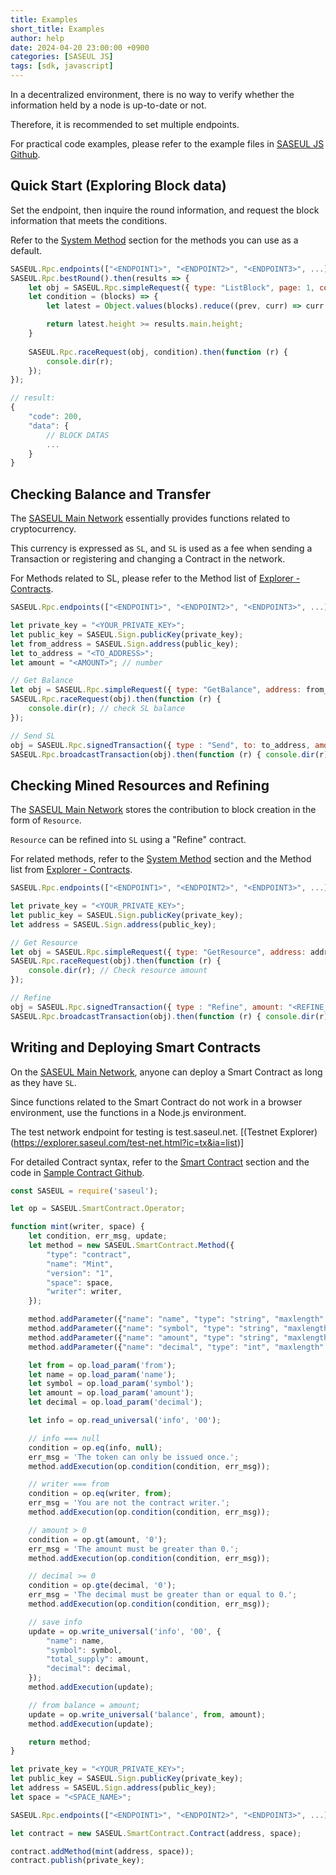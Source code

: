 ```yaml
---
title: Examples
short_title: Examples
author: help
date: 2024-04-20 23:00:00 +0900
categories: [SASEUL JS]
tags: [sdk, javascript]
---
```


In a decentralized environment, there is no way to verify whether the information held by a node is up-to-date or not.

Therefore, it is recommended to set multiple endpoints.

For practical code examples, please refer to the example files in [SASEUL JS Github](https://github.com/saseul/saseul-js/tree/master/cdn).

## Quick Start (Exploring Block data)

Set the endpoint, then inquire the round information, and request the block information that meets the conditions.

Refer to the [System Method](/posts/09-system-method/#system-requests) section for the methods you can use as a default.

```javascript
SASEUL.Rpc.endpoints(["<ENDPOINT1>", "<ENDPOINT2>", "<ENDPOINT3>", ...]);
SASEUL.Rpc.bestRound().then(results => {
    let obj = SASEUL.Rpc.simpleRequest({ type: "ListBlock", page: 1, count: 5 });
    let condition = (blocks) => {
        let latest = Object.values(blocks).reduce((prev, curr) => curr.height > prev.height ? curr : prev);

        return latest.height >= results.main.height;
    }
    
    SASEUL.Rpc.raceRequest(obj, condition).then(function (r) {
        console.dir(r);
    });
});

// result:
{
    "code": 200,
    "data": {
        // BLOCK DATAS
        ...
    }
}
```

## Checking Balance and Transfer

The [SASEUL Main Network](https://explorer.saseul.com) essentially provides functions related to cryptocurrency.

This currency is expressed as `SL`, and `SL` is used as a fee when sending a Transaction or registering and changing a Contract in the network.

For Methods related to SL, please refer to the Method list of [Explorer - Contracts](https://explorer.saseul.com/?ic=ctm&h=19bd191ea2da3fd599528b4b831206ec5cf958d6cdbea0188a22d7d44673dd58&ia=list).

```javascript
SASEUL.Rpc.endpoints(["<ENDPOINT1>", "<ENDPOINT2>", "<ENDPOINT3>", ...]);

let private_key = "<YOUR_PRIVATE_KEY>";
let public_key = SASEUL.Sign.publicKey(private_key);
let from_address = SASEUL.Sign.address(public_key);
let to_address = "<TO_ADDRESS>";
let amount = "<AMOUNT>"; // number 

// Get Balance
let obj = SASEUL.Rpc.simpleRequest({ type: "GetBalance", address: from_address });
SASEUL.Rpc.raceRequest(obj).then(function (r) { 
    console.dir(r); // check SL balance
});

// Send SL
obj = SASEUL.Rpc.signedTransaction({ type : "Send", to: to_address, amount: amount}, private_key);
SASEUL.Rpc.broadcastTransaction(obj).then(function (r) { console.dir(r); });
```

## Checking Mined Resources and Refining

The [SASEUL Main Network](https://explorer.saseul.com) stores the contribution to block creation in the form of `Resource`.

`Resource` can be refined into `SL` using a "Refine" contract.

For related methods, refer to the [System Method](/posts/09-system-method/#system-requests) section and the Method list from [Explorer - Contracts](https://explorer.saseul.com/?ic=ctm&h=19bd191ea2da3fd599528b4b831206ec5cf958d6cdbea0188a22d7d44673dd58&ia=list).

```javascript
SASEUL.Rpc.endpoints(["<ENDPOINT1>", "<ENDPOINT2>", "<ENDPOINT3>", ...]);

let private_key = "<YOUR_PRIVATE_KEY>";
let public_key = SASEUL.Sign.publicKey(private_key);
let address = SASEUL.Sign.address(public_key);

// Get Resource
let obj = SASEUL.Rpc.simpleRequest({ type: "GetResource", address: address });
SASEUL.Rpc.raceRequest(obj).then(function (r) { 
    console.dir(r); // Check resource amount
});

// Refine
obj = SASEUL.Rpc.signedTransaction({ type : "Refine", amount: "<REFINE_AMOUNT>"}, private_key);
SASEUL.Rpc.broadcastTransaction(obj).then(function (r) { console.dir(r); });
```

## Writing and Deploying Smart Contracts

On the [SASEUL Main Network](https://explorer.saseul.com), anyone can deploy a Smart Contract as long as they have `SL`.

Since functions related to the Smart Contract do not work in a browser environment, use the functions in a Node.js environment.

The test network endpoint for testing is test.saseul.net. [(Testnet Explorer)(https://explorer.saseul.com/test-net.html?ic=tx&ia=list)]

For detailed Contract syntax, refer to the [Smart Contract](/posts/08-operator/) section and the code in [Sample Contract Github](https://github.com/saseul/sample-contracts).

```javascript
const SASEUL = require('saseul');

let op = SASEUL.SmartContract.Operator;

function mint(writer, space) {
    let condition, err_msg, update;
    let method = new SASEUL.SmartContract.Method({
        "type": "contract",
        "name": "Mint",
        "version": "1",
        "space": space,
        "writer": writer,
    });

    method.addParameter({"name": "name", "type": "string", "maxlength": 80, "requirements": true});
    method.addParameter({"name": "symbol", "type": "string", "maxlength": 20, "requirements": true});
    method.addParameter({"name": "amount", "type": "string", "maxlength": 80, "requirements": true});
    method.addParameter({"name": "decimal", "type": "int", "maxlength": 2, "requirements": true});

    let from = op.load_param('from');
    let name = op.load_param('name');
    let symbol = op.load_param('symbol');
    let amount = op.load_param('amount');
    let decimal = op.load_param('decimal');

    let info = op.read_universal('info', '00');

    // info === null
    condition = op.eq(info, null);
    err_msg = 'The token can only be issued once.';
    method.addExecution(op.condition(condition, err_msg));

    // writer === from
    condition = op.eq(writer, from);
    err_msg = 'You are not the contract writer.';
    method.addExecution(op.condition(condition, err_msg));

    // amount > 0
    condition = op.gt(amount, '0');
    err_msg = 'The amount must be greater than 0.';
    method.addExecution(op.condition(condition, err_msg));

    // decimal >= 0
    condition = op.gte(decimal, '0');
    err_msg = 'The decimal must be greater than or equal to 0.';
    method.addExecution(op.condition(condition, err_msg));

    // save info
    update = op.write_universal('info', '00', {
        "name": name,
        "symbol": symbol,
        "total_supply": amount,
        "decimal": decimal,
    });
    method.addExecution(update);

    // from balance = amount;
    update = op.write_universal('balance', from, amount);
    method.addExecution(update);

    return method;
}

let private_key = "<YOUR_PRIVATE_KEY>";
let public_key = SASEUL.Sign.publicKey(private_key);
let address = SASEUL.Sign.address(public_key);
let space = "<SPACE_NAME>";

SASEUL.Rpc.endpoints(["<ENDPOINT1>", "<ENDPOINT2>", "<ENDPOINT3>", ...]);

let contract = new SASEUL.SmartContract.Contract(address, space);

contract.addMethod(mint(address, space));
contract.publish(private_key);

```

